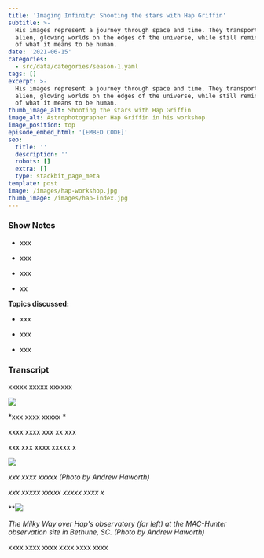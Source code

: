 ```yaml
---
title: 'Imaging Infinity: Shooting the stars with Hap Griffin'
subtitle: >-
  His images represent a journey through space and time. They transport us to
  alien, glowing worlds on the edges of the universe, while still reminding us
  of what it means to be human.
date: '2021-06-15'
categories:
  - src/data/categories/season-1.yaml
tags: []
excerpt: >-
  His images represent a journey through space and time. They transport us to
  alien, glowing worlds on the edges of the universe, while still reminding us
  of what it means to be human.
thumb_image_alt: Shooting the stars with Hap Griffin
image_alt: Astrophotographer Hap Griffin in his workshop
image_position: top
episode_embed_html: '[EMBED CODE]'
seo:
  title: ''
  description: ''
  robots: []
  extra: []
  type: stackbit_page_meta
template: post
image: /images/hap-workshop.jpg
thumb_image: /images/hap-index.jpg
---
```

### Show Notes

*   xxx

*   xxx

*   xxx

*   xx

**Topics discussed:**

*   xxx

*   xxx

*   xxx

### Transcript

xxxxx xxxxx xxxxxx

![](/\_static/app-assets/hap-1.jpg)

\*xxx xxxx xxxxx \*

xxxx xxxx xxx xx xxx

xxx xxx xxxx xxxxx x

![](/\_static/app-assets/hap-2.jpg)

*xxx xxxx xxxxx (Photo by Andrew Haworth)*

*xxx xxxxx xxxxx xxxxx xxxx x*

**![](/\_static/app-assets/hap-3.jpg)

*The Milky Way over Hap's observatory (far left) at the MAC-Hunter observation site in Bethune, SC. (Photo by Andrew Haworth)*

xxxx xxxx xxxx xxxx xxxx xxxx
